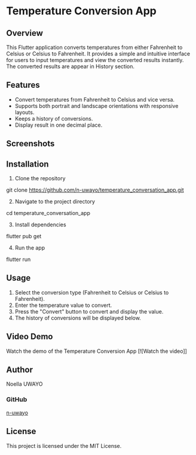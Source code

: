 # Temperature Conversion App

## Overview
This Flutter application converts temperatures from either Fahrenheit to Celsius or Celsius to Fahrenheit. It provides a simple and intuitive interface for users to input temperatures and view the converted results instantly. The converted results are appear in History section.

## Features

- Convert temperatures from Fahrenheit to Celsius and vice versa.
- Supports both portrait and landscape orientations with responsive layouts.
- Keeps a history of conversions.
- Display result in one decimal place.

## Screenshots

## Installation

1. Clone the repository

git clone https://github.com/n-uwayo/temperature_conversation_app.git

2. Navigate to the project directory

cd temperature_conversation_app

3. Install dependencies

flutter pub get

4. Run the app

flutter run

## Usage

1. Select the conversion type (Fahrenheit to Celsius or Celsius to Fahrenheit).
2. Enter the temperature value to convert.
3. Press the "Convert" button to convert and display the value.
4. The history of conversions will be displayed below.

## Video Demo

Watch the demo of the Temperature Conversion App
[![Watch the video]]


## Author

Noella UWAYO 

### GitHub
[n-uwayo]( https://github.com/n-uwayo)

## License

This project is licensed under the MIT License.
